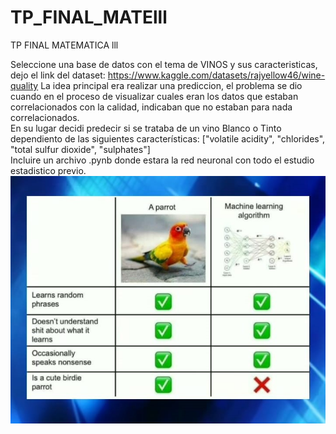 # TP_FINAL_MATElll
TP FINAL MATEMATICA lll

Seleccione una base de datos con el tema de VINOS y sus caracteristicas, dejo el link del dataset: https://www.kaggle.com/datasets/rajyellow46/wine-quality
La idea principal era realizar una prediccion, el problema se dio cuando en el proceso de visualizar cuales eran los datos que estaban correlacionados con la calidad, indicaban que no estaban para nada correlacionados.<br>
En su lugar decidi predecir si se trataba de un vino Blanco o Tinto dependiento de las siguientes características: ["volatile acidity", "chlorides", "total sulfur dioxide", "sulphates"]<br>
Incluire un archivo .pynb donde estara la red neuronal con todo el estudio estadistico previo.
<img src="Img/Realidad.jpg" alt="xd">